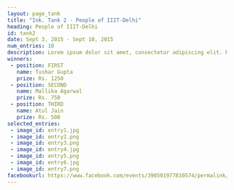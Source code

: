 ```yaml
---
layout: page_tank
title: "Ink. Tank 2 - People of IIIT-Delhi"
heading: People of IIIT-Delhi
id: tank2
date: Sept 3, 2015 - Sept 10, 2015
num_entries: 10
description: Lorem ipsum dolor sit amet, consectetur adipiscing elit. Nunc consequat leo id massa commodo, nec venenatis arcu laoreet. Lorem ipsum dolor sit amet, consectetur adipiscing elit. Nunc tellus ante, cursus id porta a, venenatis vel diam.
winners:
 - position: FIRST
   name: Tushar Gupta
   prize: Rs. 1250
 - position: SECOND
   name: Mallika Agarwal
   prize: Rs. 750
 - position: THIRD
   name: Atul Jain
   prize: Rs. 500
selected_entries:
 - image_id: entry1.jpg
 - image_id: entry2.png
 - image_id: entry3.png
 - image_id: entry4.jpg
 - image_id: entry5.png
 - image_id: entry6.jpg
 - image_id: entry7.png
facebookurl: https://www.facebook.com/events/390501977810574/permalink/392928560901249/
---
```

